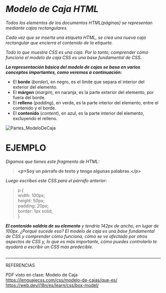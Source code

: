 # ***Modelo de Caja HTML***

*Todos los elementos de los documentos HTML(páginas) se representan mediante cajas rectangulares.*

*Cada vez que se inserta una etiqueta HTML, se crea una nueva caja rectangular que encierra el contenido de la etiqueta.* 

*Todo lo que muestra CSS es una caja.
Por lo tanto, comprender cómo funciona el modelo de caja CSS es una base fundamental de CSS.*

***La representación básica del modelo de cajas se basa en varios conceptos importantes, como veremos a continuación:***

* El **borde** (*border*), en negro, es el límite que separa el interior del exterior del elemento.
* El **márgen** (*margin*), en naranja, es la parte exterior del elemento, por fuera del borde.
* El **relleno** (*padding*), en verde, es la parte interior del elemento, entre el contenido y el borde.
* El **contenido** (*content*), en azul, es la parte interior del elemento, excluyendo el relleno.

![Partes_ModeloDeCaja](https://lenguajecss.com/css/modelo-de-cajas/que-es/modelo-de-cajas.png)

# **EJEMPLO**

*Digamos que tienes este fragmento de HTML:*

>**<_p_>Soy un párrafo de texto y tengo algunas palabras.<_/p_>**  

*Luego escribes este CSS para el párrafo anterior:*


>p {  
  width: 100px;  
  height: 50px;  
  padding: 20px;  
  border: 1px solid;  
}  

***El contenido saldría de su elemento** y tendría 142px de ancho, en lugar de 100px. ¿Porqué sucede eso? El modelo de caja es una base fundamental de CSS y comprender cómo funciona, cómo se ve afectado por otros aspectos de CSS y, lo que es más importante, cómo puedes controlarlo te ayudará a escribir un CSS más predecible.*
<script src="https://cpwebassets.codepen.io/assets/editor/iframe/iframeRefreshCSS-4793b73c6332f7f14a9b6bba5d5e62748e9d1bd0b5c52d7af6376f3d1c625d7e.js"></script>

![]()

***
REFERENCIAS    

PDF visto en clase: Modelo de Caja  
https://lenguajecss.com/css/modelo-de-cajas/que-es/  
https://web.dev/i18n/es/learn/css/box-model/
